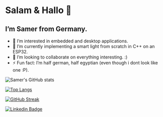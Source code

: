 # Salam & Hallo 👋
## I’m Samer from Germany.
- 👀 I’m interested in embedded and desktop applications.
- 🌱 I’m currently implementing a smart light from scratch in C++ on an ESP32.
- 💞️ I’m looking to collaborate on everything interesting. :)
- ⚡ Fun fact: I’m half german, half egyptian (even though i dont look like one :P).

![Samer's GitHub stats](https://github-readme-stats.vercel.app/api?username=SamerKharabish&show_icons=true&theme=radical)

[![Top Langs](https://github-readme-stats.vercel.app/api/top-langs/?username=SamerKharabish&layout=compact&theme=vision-friendly-dark)](https://github.com/anuraghazra/github-readme-stats)

[![GitHub Streak](http://github-readme-streak-stats.herokuapp.com?user=SamerKharabish&theme=dark&background=000000)](https://git.io/streak-stats)

[![Linkedin Badge](https://img.shields.io/badge/-SamerKharabish-blue?style=flat&logo=Linkedin&logoColor=white)](in/samer-kharabish-b92606207)
<img src="https://komarev.com/ghpvc/?username=SamerKharabish&style=flat-square&color=blue" alt=""/>
